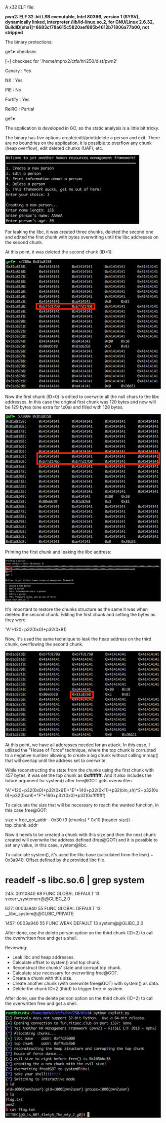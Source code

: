 A x32 ELF file:

**pwn2: ELF 32-bit LSB executable, Intel 80386, version 1 (SYSV), dynamically linked, interpreter /lib/ld-linux.so.2, for GNU/Linux 2.6.32, BuildID[sha1]=8683cf78a615c5820aef885b4612b71806a77b00, not stripped**

The binary protections:

gef➤  checksec

[+] checksec for '/home/mphx2/ctfs/hr/250/dist/pwn2'

Canary                        : Yes

NX                            : Yes

PIE                           : No

Fortify                       : Yes

RelRO                         : Partial

gef➤

The application is developed in GO, so the static analysis is a little bit tricky.

The binary has five options create/edit/print/delete a person and exit. There are no boundries on the application, it is possible to overflow any chunk (heap overflow), edit deleted chunks (UAF), etc. 

![app](pwn2_1.png)

For leaking the libc, it was created three chunks, deleted the second one and edited the first chunk with bytes overwriting until the libc addresses on the second chunk.

At this point, it was deleted the second chunk (ID=1):

![chunks](pwn2_2.png)

Now the first chunk (ID=0) is edited to overwrite all the null chars to the libc addresses. In this case the original first chunk was 120 bytes and now will be 129 bytes (one extra for \x0a) and filled with 128 bytes.

![filling](pwn2_3.png)

Printing the first chunk and leaking the libc address:

![libc](pwn2_4.png)

It's important to restore the chunks structure as the same it was when deleted the second chunk. Editing the first chunk and setting the bytes as they were.

"A"*120+p32(0x0)+p32(0x91)

Now, it's used the same technique to leak the heap address on the third chunk, overflowing the second chunk.

![heap](pwn2_5.png)

At this point, we have all addresses needed for an attack. In this case, I utilized the "House of Force" technique, where the top chunk is corrupted to a negative number allowing to create a big chunk without calling mmap() that will overlap until the address set to overwrite.

While reconstructing the state from the chunks using the first chunk with 457 bytes, it was set the top chunk as **0xffffffff**. And it also includes the future argument for system() after free@GOT gets overwritten.

"A"*120+p32(0x0)+p32(0x91)+"E"*140+p32(0x11)+p32(bin_sh)*2+p32(0x0)+p32(0xa9)+"F"*160+p32(0x0)+p32(0xffffffff)

To calculate the size that will be necessary to reach the wanted function, in this case free@GOT:

size = free_got_addr - 0x30 (3 (chunks) * 0x10 (header size)) - top_chunk_addr

Now it needs to be created a chunk with this size and then the next chunk created will overwrite the address defined (free@GOT) and it is possible to set any value, in this case, system@libc.

To calculate system(), it's used the libc base (calculated from the leak) + 0x3a940. Offset defined by the provided libc file.

# readelf -s libc.so.6 | grep system

   245: 00110840    68 FUNC    GLOBAL DEFAULT   13 svcerr_systemerr@@GLIBC_2.0
   
   627: 0003a940    55 FUNC    GLOBAL DEFAULT   13 __libc_system@@GLIBC_PRIVATE
   
  1457: 0003a940    55 FUNC    WEAK   DEFAULT   13 system@@GLIBC_2.0

After done, use the delete person option on the third chunk (ID=2) to call the overwritten free and get a shell.

Reviewing:

- Leak libc and heap addresses.
- Calculate offset to system() and top chunk.
- Reconstruct the chunks' state and corrupt top chunk.
- Calculate size necessary for overwriting free@GOT.
- Create a chunk with this size.
- Create another chunk (with overwrite free@GOT) with system() as data.
- Delete the chunk ID=2 (third) to trigger free => system.

After done, use the delete person option on the third chunk (ID=2) to call the overwritten free and get a shell. 

![exploit](pwn2_final.png)
